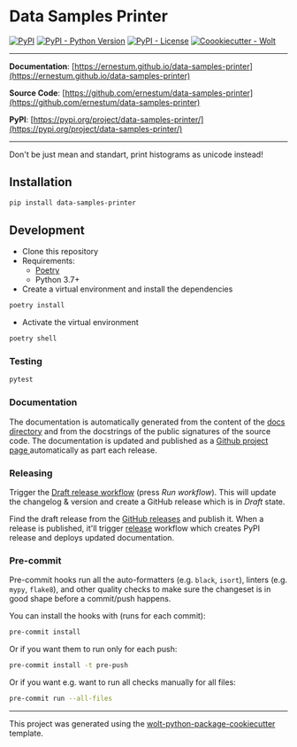 # Data Samples Printer

[![PyPI](https://img.shields.io/pypi/v/data-samples-printer?style=flat-square)](https://pypi.python.org/pypi/data-samples-printer/)
[![PyPI - Python Version](https://img.shields.io/pypi/pyversions/data-samples-printer?style=flat-square)](https://pypi.python.org/pypi/data-samples-printer/)
[![PyPI - License](https://img.shields.io/pypi/l/data-samples-printer?style=flat-square)](https://pypi.python.org/pypi/data-samples-printer/)
[![Coookiecutter - Wolt](https://img.shields.io/badge/cookiecutter-Wolt-00c2e8?style=flat-square&logo=cookiecutter&logoColor=D4AA00&link=https://github.com/woltapp/wolt-python-package-cookiecutter)](https://github.com/woltapp/wolt-python-package-cookiecutter)


---

**Documentation**: [https://ernestum.github.io/data-samples-printer](https://ernestum.github.io/data-samples-printer)

**Source Code**: [https://github.com/ernestum/data-samples-printer](https://github.com/ernestum/data-samples-printer)

**PyPI**: [https://pypi.org/project/data-samples-printer/](https://pypi.org/project/data-samples-printer/)

---

Don't be just mean and standart, print histograms as unicode instead!

## Installation

```sh
pip install data-samples-printer
```

## Development

* Clone this repository
* Requirements:
  * [Poetry](https://python-poetry.org/)
  * Python 3.7+
* Create a virtual environment and install the dependencies

```sh
poetry install
```

* Activate the virtual environment

```sh
poetry shell
```

### Testing

```sh
pytest
```

### Documentation

The documentation is automatically generated from the content of the [docs directory](./docs) and from the docstrings
 of the public signatures of the source code. The documentation is updated and published as a [Github project page
 ](https://pages.github.com/) automatically as part each release.

### Releasing

Trigger the [Draft release workflow](https://github.com/ernestum/data-samples-printer/actions/workflows/draft_release.yml)
(press _Run workflow_). This will update the changelog & version and create a GitHub release which is in _Draft_ state.

Find the draft release from the
[GitHub releases](https://github.com/ernestum/data-samples-printer/releases) and publish it. When
 a release is published, it'll trigger [release](https://github.com/ernestum/data-samples-printer/blob/master/.github/workflows/release.yml) workflow which creates PyPI
 release and deploys updated documentation.

### Pre-commit

Pre-commit hooks run all the auto-formatters (e.g. `black`, `isort`), linters (e.g. `mypy`, `flake8`), and other quality
 checks to make sure the changeset is in good shape before a commit/push happens.

You can install the hooks with (runs for each commit):

```sh
pre-commit install
```

Or if you want them to run only for each push:

```sh
pre-commit install -t pre-push
```

Or if you want e.g. want to run all checks manually for all files:

```sh
pre-commit run --all-files
```

---

This project was generated using the [wolt-python-package-cookiecutter](https://github.com/woltapp/wolt-python-package-cookiecutter) template.
